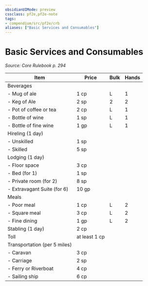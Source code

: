```yaml
---
obsidianUIMode: preview
cssclass: pf2e,pf2e-note
tags:
- compendium/src/pf2e/crb
aliases: ["Basic Services and Consumables"]
---
```

# Basic Services and Consumables  
*Source: Core Rulebook p. 294*  

| Item                         | Price         | Bulk | Hands |
| ---------------------------- | ------------- | ---- | ----- |
| Beverages                    |               |      |       |
| - Mug of ale                 | 1 cp          | L    | 1     |
| - Keg of Ale                 | 2 sp          | 2    | 2     |
| - Pot of coffee or tea       | 2 cp          | L    | 1     |
| - Bottle of wine             | 1 sp          | L    | 1     |
| - Bottle of fine wine        | 1 gp          | L    | 1     |
| Hireling (1 day)             |               |      |       |
| - Unskilled                  | 1 sp          |      |       |
| - Skilled                    | 5 sp          |      |       |
| Lodging (1 day)              |               |      |       |
| - Floor space                | 3 cp          |      |       |
| - Bed (for 1)                | 1 sp          |      |       |
| - Private room (for 2)       | 8 sp          |      |       |
| - Extravagant Suite (for 6)  | 10 gp         |      |       |
| Meals                        |               |      |       |
| - Poor meal                  | 1 cp          | L    | 2     |
| - Square meal                | 3 cp          | L    | 2     |
| - Fine dining                | 1 gp          | L    | 2     |
| Stabling (1 day)             | 2 cp          |      |       |
| Toll                         | at least 1 cp |      |       |
| Transportation (per 5 miles) |               |      |       |
| - Caravan                    | 3 cp          |      |       |
| - Carriage                   | 2 sp          |      |       |
| - Ferry or Riverboat         | 4 cp          |      |       |
| - Sailing ship               | 6 cp          |      |       |
